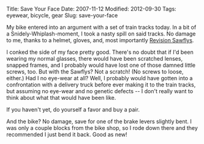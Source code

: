 Title: Save Your Face
Date: 2007-11-12
Modified: 2012-09-30
Tags: eyewear, bicycle, gear
Slug: save-your-face

My bike entered into an argument with a set of train tracks today. In a bit of a Snidely-Whiplash-moment, I took a nasty spill on said tracks. No damage to me, thanks to a helmet, gloves, and, most importantly <a href="http://www.pig-monkey.com/2007/06/10/revision-sawfly/">Revision Sawflys</a>.

I conked the side of my face pretty good. There's no doubt that if I'd been wearing my normal glasses, there would have been scratched lenses, snapped frames, and I probably would have lost one of those damned little screws, too. But with the Sawflys? Not a scratch! (No screws to loose, either.) Had I no eye-wear at all? Well, I probably would have gotten into a confrontation with a delivery truck before ever making it to the train tracks, but assuming no eye-wear and no genetic defects -- I don't really want to think about what that would have been like.

If you haven't yet, do yourself a favor and buy a pair.

And the bike? No damage, save for one of the brake levers slightly bent. I was only a couple blocks from the bike shop, so I rode down there and they recommended I just bend it back. Good as new!
